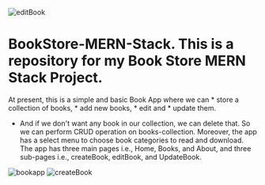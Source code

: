 ![editBook](https://github.com/Uzmakh/BookStore-MERN-Stack/assets/91914613/81e22fa5-306c-4277-90c2-e21dbdf333ed)
# BookStore-MERN-Stack. This is a repository for my Book Store MERN Stack Project.
At present, this is a simple and basic Book App where we can 
    * store a collection of books,
    * add new books,
    * edit and
    * update them.
* And if we don't want any book in our collection, we can delete that.
So we can perform CRUD operation on books-collection.
Moreover, the app has a select menu to choose book categories to read and download.
The app has three main pages i.e., Home, Books, and About,
and three sub-pages i.e., createBook, editBook, and UpdateBook.
 
![bookapp](https://github.com/Uzmakh/BookStore-MERN-Stack/assets/91914613/6b26764e-a868-4db4-83ac-4ed6fc66c07b)  ![createBook](https://github.com/Uzmakh/BookStore-MERN-Stack/assets/91914613/dbab48cf-a01a-4861-ac32-3eafeaf6ef74)

